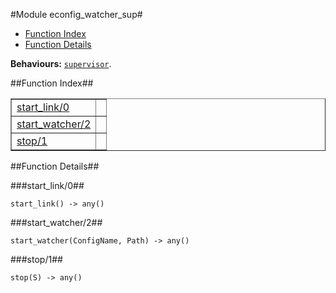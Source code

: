 

#Module econfig_watcher_sup#
* [Function Index](#index)
* [Function Details](#functions)






__Behaviours:__ [`supervisor`](supervisor.md).<a name="index"></a>

##Function Index##


<table width="100%" border="1" cellspacing="0" cellpadding="2" summary="function index"><tr><td valign="top"><a href="#start_link-0">start_link/0</a></td><td></td></tr><tr><td valign="top"><a href="#start_watcher-2">start_watcher/2</a></td><td></td></tr><tr><td valign="top"><a href="#stop-1">stop/1</a></td><td></td></tr></table>


<a name="functions"></a>

##Function Details##

<a name="start_link-0"></a>

###start_link/0##




`start_link() -> any()`

<a name="start_watcher-2"></a>

###start_watcher/2##




`start_watcher(ConfigName, Path) -> any()`

<a name="stop-1"></a>

###stop/1##




`stop(S) -> any()`

